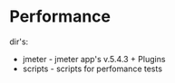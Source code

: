 # Performance
dir's:
* jmeter - jmeter app's v.5.4.3 + Plugins
* scripts - scripts for perfomance tests